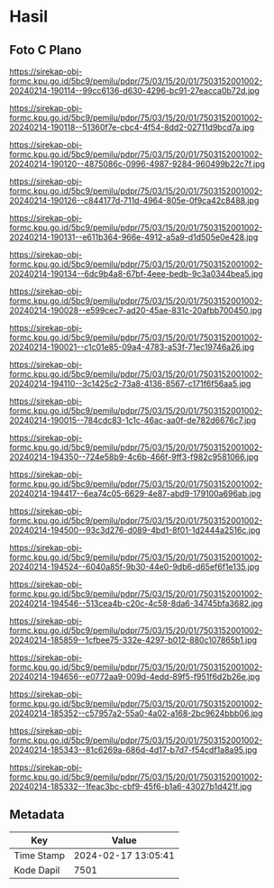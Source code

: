 # Hasil

## Foto C Plano

https://sirekap-obj-formc.kpu.go.id/5bc9/pemilu/pdpr/75/03/15/20/01/7503152001002-20240214-190114--99cc6136-d630-4296-bc91-27eacca0b72d.jpg

https://sirekap-obj-formc.kpu.go.id/5bc9/pemilu/pdpr/75/03/15/20/01/7503152001002-20240214-190118--51360f7e-cbc4-4f54-8dd2-02711d9bcd7a.jpg

https://sirekap-obj-formc.kpu.go.id/5bc9/pemilu/pdpr/75/03/15/20/01/7503152001002-20240214-190120--4875086c-0996-4987-9284-960499b22c7f.jpg

https://sirekap-obj-formc.kpu.go.id/5bc9/pemilu/pdpr/75/03/15/20/01/7503152001002-20240214-190126--c844177d-711d-4964-805e-0f9ca42c8488.jpg

https://sirekap-obj-formc.kpu.go.id/5bc9/pemilu/pdpr/75/03/15/20/01/7503152001002-20240214-190131--e611b364-966e-4912-a5a9-d1d505e0e428.jpg

https://sirekap-obj-formc.kpu.go.id/5bc9/pemilu/pdpr/75/03/15/20/01/7503152001002-20240214-190134--6dc9b4a8-67bf-4eee-bedb-9c3a0344bea5.jpg

https://sirekap-obj-formc.kpu.go.id/5bc9/pemilu/pdpr/75/03/15/20/01/7503152001002-20240214-190028--e599cec7-ad20-45ae-831c-20afbb700450.jpg

https://sirekap-obj-formc.kpu.go.id/5bc9/pemilu/pdpr/75/03/15/20/01/7503152001002-20240214-190021--c1c01e85-09a4-4783-a53f-71ec19746a26.jpg

https://sirekap-obj-formc.kpu.go.id/5bc9/pemilu/pdpr/75/03/15/20/01/7503152001002-20240214-194110--3c1425c2-73a8-4136-8567-c171f6f56aa5.jpg

https://sirekap-obj-formc.kpu.go.id/5bc9/pemilu/pdpr/75/03/15/20/01/7503152001002-20240214-190015--784cdc83-1c1c-46ac-aa0f-de782d6676c7.jpg

https://sirekap-obj-formc.kpu.go.id/5bc9/pemilu/pdpr/75/03/15/20/01/7503152001002-20240214-194350--724e58b9-4c6b-466f-9ff3-f982c9581066.jpg

https://sirekap-obj-formc.kpu.go.id/5bc9/pemilu/pdpr/75/03/15/20/01/7503152001002-20240214-194417--6ea74c05-6629-4e87-abd9-179100a696ab.jpg

https://sirekap-obj-formc.kpu.go.id/5bc9/pemilu/pdpr/75/03/15/20/01/7503152001002-20240214-194500--93c3d276-d089-4bd1-8f01-1d2444a2516c.jpg

https://sirekap-obj-formc.kpu.go.id/5bc9/pemilu/pdpr/75/03/15/20/01/7503152001002-20240214-194524--6040a85f-9b30-44e0-9db6-d65ef6f1e135.jpg

https://sirekap-obj-formc.kpu.go.id/5bc9/pemilu/pdpr/75/03/15/20/01/7503152001002-20240214-194546--513cea4b-c20c-4c58-8da6-34745bfa3682.jpg

https://sirekap-obj-formc.kpu.go.id/5bc9/pemilu/pdpr/75/03/15/20/01/7503152001002-20240214-185859--1cfbee75-332e-4297-b012-880c107865b1.jpg

https://sirekap-obj-formc.kpu.go.id/5bc9/pemilu/pdpr/75/03/15/20/01/7503152001002-20240214-194656--e0772aa9-009d-4edd-89f5-f951f6d2b26e.jpg

https://sirekap-obj-formc.kpu.go.id/5bc9/pemilu/pdpr/75/03/15/20/01/7503152001002-20240214-185352--c57957a2-55a0-4a02-a168-2bc9624bbb06.jpg

https://sirekap-obj-formc.kpu.go.id/5bc9/pemilu/pdpr/75/03/15/20/01/7503152001002-20240214-185343--81c6269a-686d-4d17-b7d7-f54cdf1a8a95.jpg

https://sirekap-obj-formc.kpu.go.id/5bc9/pemilu/pdpr/75/03/15/20/01/7503152001002-20240214-185332--1feac3bc-cbf9-45f6-b1a6-43027b1d421f.jpg


## Metadata

| Key        | Value               |
| ---------- | ------------------- |
| Time Stamp | 2024-02-17 13:05:41 |
| Kode Dapil | 7501                |



